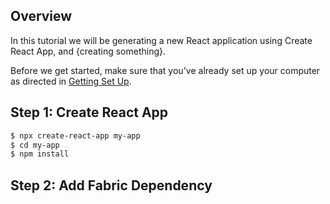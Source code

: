 ## Overview

In this tutorial we will be generating a new React application using Create React App, and {creating something}. 

Before we get started, make sure that you've already set up your computer as directed in [Getting Set Up](Getting-Set-Up).

## Step 1: Create React App

```bash
$ npx create-react-app my-app
$ cd my-app
$ npm install
```
## Step 2: Add Fabric Dependency
